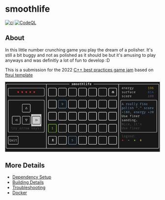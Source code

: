 # smoothlife

[![ci](https://github.com/baerlux/smoothlife/actions/workflows/ci.yml/badge.svg)](https://github.com/baerlux/smoothlife/actions/workflows/ci.yml)
[![CodeQL](https://github.com/baerlux/smoothlife/actions/workflows/codeql-analysis.yml/badge.svg)](https://github.com/baerlux/smoothlife/actions/workflows/codeql-analysis.yml)


## About

In this little number crunching game you play the dream of a polisher. It's still a bit buggy and not as polished as it should be but it's amusing to play anyways and was definitly a lot of fun to develop :D

This is a submission for the 2022 [C++ best practices game jam](https://github.com/cpp-best-practices/game_jam)
based on [ftxui template](https://github.com/cpp-best-practices/ftxui_template)

![](game.png)

## More Details

 * [Dependency Setup](README_dependencies.md)
 * [Building Details](README_building.md)
 * [Troubleshooting](README_troubleshooting.md)
 * [Docker](README_docker.md)
